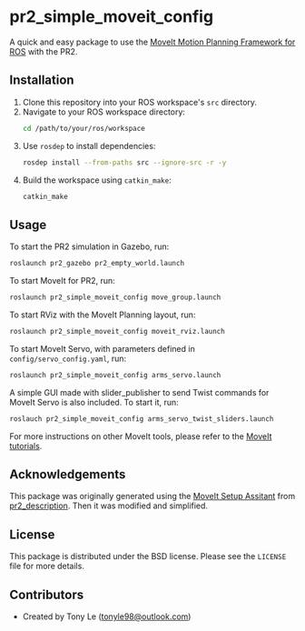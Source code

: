 # pr2_simple_moveit_config
A quick and easy package to use the [MoveIt Motion Planning Framework for ROS](http://moveit.ros.org) with the PR2.

## Installation
1. Clone this repository into your ROS workspace's `src` directory.
2. Navigate to your ROS workspace directory:
   ```bash
   cd /path/to/your/ros/workspace
   ```
3. Use `rosdep` to install dependencies:
   ```bash
   rosdep install --from-paths src --ignore-src -r -y
   ```
4. Build the workspace using `catkin_make`:
   ```bash
   catkin_make
   ```

## Usage
To start the PR2 simulation in Gazebo, run:
```bash
roslaunch pr2_gazebo pr2_empty_world.launch
```

To start MoveIt for PR2, run:
```bash
roslaunch pr2_simple_moveit_config move_group.launch
```

To start RViz with the MoveIt Planning layout, run:
```bash
roslaunch pr2_simple_moveit_config moveit_rviz.launch
```

To start MoveIt Servo, with parameters defined in `config/servo_config.yaml`, run:
```bash
roslaunch pr2_simple_moveit_config arms_servo.launch
```

A simple GUI made with slider_publisher to send Twist commands for MoveIt Servo is also included. To start it, run:
```bash
roslauch pr2_simple_moveit_config arms_servo_twist_sliders.launch
```

For more instructions on other MoveIt tools, please refer to the [MoveIt tutorials](https://ros-planning.github.io/moveit_tutorials/).

## Acknowledgements
This package was originally generated using the [MoveIt Setup Assitant](https://ros-planning.github.io/moveit_tutorials/doc/setup_assistant/setup_assistant_tutorial.html) from [pr2_description](http://wiki.ros.org/pr2_description). Then it was modified and simplified.

## License
This package is distributed under the BSD license. Please see the `LICENSE` file for more details.

## Contributors
- Created by Tony Le ([tonyle98@outlook.com](mailto:tonyle98@outlook.com))
